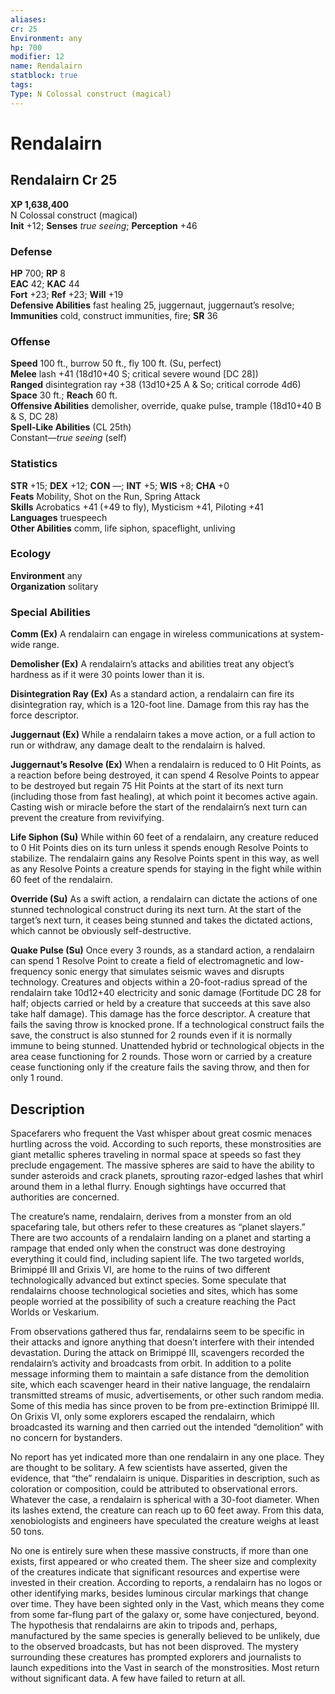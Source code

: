 ```yaml
---
aliases: 
cr: 25
Environment: any  
hp: 700
modifier: 12
name: Rendalairn
statblock: true
tags: 
Type: N Colossal construct (magical)  
---
```


# Rendalairn

## Rendalairn Cr 25

**XP 1,638,400**  
N Colossal construct (magical)  
**Init** +12; **Senses** _true seeing_; **Perception** +46  

### Defense

**HP** 700; **RP** 8  
**EAC** 42; **KAC** 44  
**Fort** +23; **Ref** +23; **Will** +19  
**Defensive Abilities** fast healing 25, juggernaut, juggernaut’s resolve; **Immunities** cold, construct immunities, fire; **SR** 36  

### Offense

**Speed** 100 ft., burrow 50 ft., fly 100 ft. (Su, perfect)  
**Melee** lash +41 (18d10+40 S; critical severe wound \[DC 28\])  
**Ranged** disintegration ray +38 (13d10+25 A & So; critical corrode 4d6)  
**Space** 30 ft.; **Reach** 60 ft.  
**Offensive Abilities** demolisher, override, quake pulse, trample (18d10+40 B & S, DC 28)  
**Spell-Like Abilities** (CL 25th)  
Constant—_true seeing_ (self)

### Statistics

**STR** +15; **DEX** +12; **CON** —; **INT** +5; **WIS** +8; **CHA** +0  
**Feats** Mobility, Shot on the Run, Spring Attack  
**Skills** Acrobatics +41 (+49 to fly), Mysticism +41, Piloting +41  
**Languages** truespeech  
**Other Abilities** comm, life siphon, spaceflight, unliving

### Ecology

**Environment** any  
**Organization** solitary

### Special Abilities

**Comm (Ex)** A rendalairn can engage in wireless communications at system-wide range.

**Demolisher (Ex)** A rendalairn’s attacks and abilities treat any object’s hardness as if it were 30 points lower than it is.

**Disintegration Ray (Ex)** As a standard action, a rendalairn can fire its disintegration ray, which is a 120-foot line. Damage from this ray has the force descriptor.

**Juggernaut (Ex)** While a rendalairn takes a move action, or a full action to run or withdraw, any damage dealt to the rendalairn is halved.

**Juggernaut’s Resolve (Ex)** When a rendalairn is reduced to 0 Hit Points, as a reaction before being destroyed, it can spend 4 Resolve Points to appear to be destroyed but regain 75 Hit Points at the start of its next turn (including those from fast healing), at which point it becomes active again. Casting wish or miracle before the start of the rendalairn’s next turn can prevent the creature from revivifying.

**Life Siphon (Su)** While within 60 feet of a rendalairn, any creature reduced to 0 Hit Points dies on its turn unless it spends enough Resolve Points to stabilize. The rendalairn gains any Resolve Points spent in this way, as well as any Resolve Points a creature spends for staying in the fight while within 60 feet of the rendalairn.

**Override (Su)** As a swift action, a rendalairn can dictate the actions of one stunned technological construct during its next turn. At the start of the target’s next turn, it ceases being stunned and takes the dictated actions, which cannot be obviously self-destructive.

**Quake Pulse (Su)** Once every 3 rounds, as a standard action, a rendalairn can spend 1 Resolve Point to create a field of electromagnetic and low-frequency sonic energy that simulates seismic waves and disrupts technology. Creatures and objects within a 20-foot-radius spread of the rendalairn take 10d12+40 electricity and sonic damage (Fortitude DC 28 for half; objects carried or held by a creature that succeeds at this save also take half damage). This damage has the force descriptor. A creature that fails the saving throw is knocked prone. If a technological construct fails the save, the construct is also stunned for 2 rounds even if it is normally immune to being stunned. Unattended hybrid or technological objects in the area cease functioning for 2 rounds. Those worn or carried by a creature cease functioning only if the creature fails the saving throw, and then for only 1 round.

## Description

Spacefarers who frequent the Vast whisper about great cosmic menaces hurtling across the void. According to such reports, these monstrosities are giant metallic spheres traveling in normal space at speeds so fast they preclude engagement. The massive spheres are said to have the ability to sunder asteroids and crack planets, sprouting razor-edged lashes that whirl around them in a lethal flurry. Enough sightings have occurred that authorities are concerned.

The creature’s name, rendalairn, derives from a monster from an old spacefaring tale, but others refer to these creatures as “planet slayers.” There are two accounts of a rendalairn landing on a planet and starting a rampage that ended only when the construct was done destroying everything it could find, including sapient life. The two targeted worlds, Brimippé III and Grixis VI, are home to the ruins of two different technologically advanced but extinct species. Some speculate that rendalairns choose technological societies and sites, which has some people worried at the possibility of such a creature reaching the Pact Worlds or Veskarium.

From observations gathered thus far, rendalairns seem to be specific in their attacks and ignore anything that doesn’t interfere with their intended devastation. During the attack on Brimippé III, scavengers recorded the rendalairn’s activity and broadcasts from orbit. In addition to a polite message informing them to maintain a safe distance from the demolition site, which each scavenger heard in their native language, the rendalairn transmitted streams of music, advertisements, or other such random media. Some of this media has since proven to be from pre-extinction Brimippé III. On Grixis VI, only some explorers escaped the rendalairn, which broadcasted its warning and then carried out the intended “demolition” with no concern for bystanders.

No report has yet indicated more than one rendalairn in any one place. They are thought to be solitary. A few scientists have asserted, given the evidence, that “the” rendalairn is unique. Disparities in description, such as coloration or composition, could be attributed to observational errors. Whatever the case, a rendalairn is spherical with a 30-foot diameter. When its lashes extend, the creature can reach up to 60 feet away. From this data, xenobiologists and engineers have speculated the creature weighs at least 50 tons.

No one is entirely sure when these massive constructs, if more than one exists, first appeared or who created them. The sheer size and complexity of the creatures indicate that significant resources and expertise were invested in their creation. According to reports, a rendalairn has no logos or other identifying marks, besides luminous circular markings that change over time. They have been sighted only in the Vast, which means they come from some far-flung part of the galaxy or, some have conjectured, beyond. The hypothesis that rendalairns are akin to tripods and, perhaps, manufactured by the same species is generally believed to be unlikely, due to the observed broadcasts, but has not been disproved. The mystery surrounding these creatures has prompted explorers and journalists to launch expeditions into the Vast in search of the monstrosities. Most return without significant data. A few have failed to return at all.
